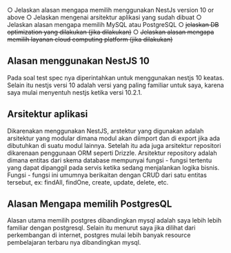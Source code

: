 ○ Jelaskan alasan mengapa memilih menggunakan NestJs version 10 or above
○ Jelaskan mengenai arsitektur aplikasi yang sudah dibuat
○ Jelaskan alasan mengapa memilih MySQL atau PostgreSQL
○ ~~jelaskan DB optimization yang dilakukan (jika dilakukan)~~
○ ~~Jelaskan alasan mengapa memilih layanan cloud computing platform (jika dilakukan)~~

## Alasan menggunakan NestJS 10

Pada soal test spec nya diperintahkan untuk menggunakan nestjs 10 keatas. Selain itu nestjs versi 10 adalah
versi yang paling familiar untuk saya, karena saya mulai menyentuh nestjs ketika versi 10.2.1.

## Arsitektur aplikasi

Dikarenakan menggunakan NestJS, arstektur yang digunakan adalah arsitektur yang modular dimana modul akan diimport dan
di export jika ada dibutuhkan di suatu modul lainnya. Setelah itu ada juga arsitektur repositori dikarenaan penggunaan ORM
seperti Drizzle. Arsitektur repository adalah dimana entitas dari skema database mempunyai fungsi - fungsi tertentu yang
dapat dipanggil pada servis ketika sedang menjalankan logika bisnis. Fungsi - fungsi ini umumnya berikaitan dengan CRUD
dari satu entitas tersebut, ex: findAll, findOne, create, update, delete, etc.

## Alasan Mengapa memilih PostgresQL

Alasan utama memilih postgres dibandingkan mysql adalah saya lebih lebih familiar dengan postgresql. Selain itu menurut saya
jika dilihat dari perkembangan di internet, postgres mulai lebih banyak resource pembelajaran terbaru nya dibandingkan mysql.
